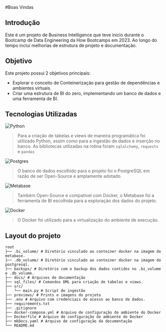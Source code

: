 #Boas Vindas

## Introdução

Este é um projeto de Business Intelligence que teve inicio durante o Bootcamp de Data Engineering da How Bootcamps em 2023.
Ao longo do tempo incluí melhorias de estrutura de projeto e documentação.

## Objetivo
Este projeto possui 2 objetivos principais:

- Explorar o conceito de Conteinerização para gestão de dependências e ambientes virtuais.
- Criar uma estrutura de BI do zero, implementando um banco de dados e uma ferramenta de BI.

## Tecnologias Utilizadas

![Python](https://img.shields.io/badge/python-blue?style=for-the-badge&logo=python&logoColor=yellow)
>
>Para a criação de tabelas e views de maneira programática foi utilizado Python, assim como para a ingestão de dados e inserção no banco.
>As bibliotecas utilizadas na rotina foram `sqlalchemy`, `requests` e `pandas`

![Postgres](https://img.shields.io/badge/postgres-%233A6796.svg?style=for-the-badge&logo=postgresql&logoColor=white)
>
> O banco de dados escolhido para o projeto foi o PostgreSQL em razão de ser Open-Source e amplamente adotado.

![Metabase](https://img.shields.io/badge/Metabase%20-%20%23509EE3?style=for-the-badge&logo=metabase&logoColor=white)
>
> Também Open-Source e compatível com Docker, o Metabase foi a ferramenta de BI escolhida para a exploração dos dados do projeto.


![Docker](https://img.shields.io/badge/docker-1E63EE.svg?style=for-the-badge&logo=docker&logoColor=white)
>
> O Docker foi utilizado para a virtualização do ambiente de execução.

## Layout do projeto
```
root
├── .bi_volume/ # Diretório vinculado ao conteiner docker na imagem do metabase.
├── .db_volume/ # Diretório vinculado ao conteiner docker na imagem do postgresql.
├── backups/ # Diretório com o backup dos dados contidos no .bi_volume e .db_volume.
├── docs/ # Arquivos de documentação
├── sql_files/ # Comandos DML para criação de tabelas e views.
├── src/
│   └── main.py # Script de ingestão
├── previews/ # Prints e imagens do projeto
├── .env # Arquivo com credenciais de acesso ao banco de dados.
├── requirements.txt
├── .gitignore
├── docker-compose.yml # Arquivo de configuração do ambiente do Docker
├── Dockerfile # Arquivo de configuração do ambiente do Docker
├── mkDocs.yaml # Arquivo de configuração da documentação
└── README.md

```